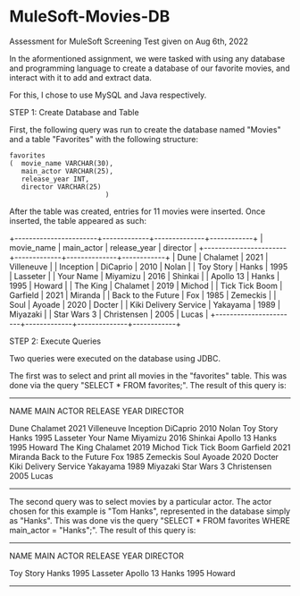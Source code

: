 # MuleSoft-Movies-DB
Assessment for MuleSoft Screening Test given on Aug 6th, 2022

In the aformentioned assignment, we were tasked with using any database and programming language to create a database of our favorite movies, and interact with it to add and extract data. 

For this, I chose to use MySQL and Java respectively.


STEP 1: Create Database and Table

First, the following query was run to create the database named "Movies" and a table "Favorites" with the following structure:

    favorites
    (  movie_name VARCHAR(30), 
       main_actor VARCHAR(25), 
       release_year INT, 
       director VARCHAR(25)
                            )
                            
After the table was created, entries for 11 movies were inserted. Once inserted, the table appeared as such:

+-----------------------+-------------+--------------+------------+
| movie_name            | main_actor  | release_year | director   |
+-----------------------+-------------+--------------+------------+
| Dune                  | Chalamet    |         2021 | Villeneuve |
| Inception             | DiCaprio    |         2010 | Nolan      |
| Toy Story             | Hanks       |         1995 | Lasseter   |
| Your Name             | Miyamizu    |         2016 | Shinkai    |
| Apollo 13             | Hanks       |         1995 | Howard     |
| The King              | Chalamet    |         2019 | Michod     |
| Tick Tick Boom        | Garfield    |         2021 | Miranda    |
| Back to the Future    | Fox         |         1985 | Zemeckis   |
| Soul                  | Ayoade      |         2020 | Docter     |
| Kiki Delivery Service | Yakayama    |         1989 | Miyazaki   |
| Star Wars 3           | Christensen |         2005 | Lucas      |
+-----------------------+-------------+--------------+------------+


STEP 2: Execute Queries

Two queries were executed on the database using JDBC. 

The first was to select and print all movies in the "favorites" table. This was done via the query "SELECT * FROM favorites;". The result of this query is:

-------------------------------------------------------------

NAME 		 MAIN ACTOR 		 RELEASE YEAR 		 DIRECTOR

Dune 		 Chalamet 		 2021 		 Villeneuve
Inception 		 DiCaprio 		 2010 		 Nolan
Toy Story 		 Hanks 		 1995 		 Lasseter
Your Name 		 Miyamizu 		 2016 		 Shinkai
Apollo 13 		 Hanks 		 1995 		 Howard
The King 		 Chalamet 		 2019 		 Michod
Tick Tick Boom 		 Garfield 		 2021 		 Miranda
Back to the Future 		 Fox 		 1985 		 Zemeckis
Soul 		 Ayoade 		 2020 		 Docter
Kiki Delivery Service 		 Yakayama 		 1989 		 Miyazaki
Star Wars 3 		 Christensen 		 2005 		 Lucas

-------------------------------------------------------------

The second query was to select movies by a particular actor. The actor chosen for this example is "Tom Hanks", represented in the database simply as "Hanks". This was done vis the query "SELECT * FROM favorites WHERE main_actor = "Hanks";". The result of this query is:

-------------------------------------------------------------

NAME 		 MAIN ACTOR 		 RELEASE YEAR 		 DIRECTOR

Toy Story 		 Hanks 		 1995 		 Lasseter
Apollo 13 		 Hanks 		 1995 		 Howard

-------------------------------------------------------------


